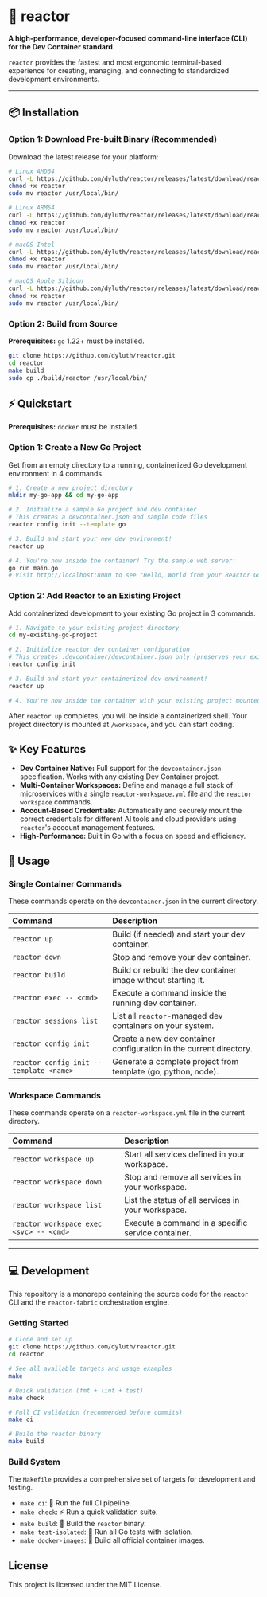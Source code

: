 # 🚀 reactor

**A high-performance, developer-focused command-line interface (CLI) for the Dev Container standard.**

`reactor` provides the fastest and most ergonomic terminal-based experience for creating, managing, and connecting to standardized development environments.

---

## 📦 Installation

### Option 1: Download Pre-built Binary (Recommended)

Download the latest release for your platform:

```bash
# Linux AMD64
curl -L https://github.com/dyluth/reactor/releases/latest/download/reactor-linux-amd64 -o reactor
chmod +x reactor
sudo mv reactor /usr/local/bin/

# Linux ARM64
curl -L https://github.com/dyluth/reactor/releases/latest/download/reactor-linux-arm64 -o reactor
chmod +x reactor
sudo mv reactor /usr/local/bin/

# macOS Intel
curl -L https://github.com/dyluth/reactor/releases/latest/download/reactor-darwin-amd64 -o reactor
chmod +x reactor
sudo mv reactor /usr/local/bin/

# macOS Apple Silicon
curl -L https://github.com/dyluth/reactor/releases/latest/download/reactor-darwin-arm64 -o reactor
chmod +x reactor
sudo mv reactor /usr/local/bin/
```

### Option 2: Build from Source

**Prerequisites:** `go` 1.22+ must be installed.

```bash
git clone https://github.com/dyluth/reactor.git
cd reactor
make build
sudo cp ./build/reactor /usr/local/bin/
```

## ⚡ Quickstart

**Prerequisites:** `docker` must be installed.

### Option 1: Create a New Go Project

Get from an empty directory to a running, containerized Go development environment in 4 commands.

```bash
# 1. Create a new project directory
mkdir my-go-app && cd my-go-app

# 2. Initialize a sample Go project and dev container
# This creates a devcontainer.json and sample code files
reactor config init --template go

# 3. Build and start your new dev environment!
reactor up

# 4. You're now inside the container! Try the sample web server:
go run main.go
# Visit http://localhost:8080 to see "Hello, World from your Reactor Go environment!"
```

### Option 2: Add Reactor to an Existing Project

Add containerized development to your existing Go project in 3 commands.

```bash
# 1. Navigate to your existing project directory
cd my-existing-go-project

# 2. Initialize reactor dev container configuration
# This creates .devcontainer/devcontainer.json only (preserves your existing code)
reactor config init

# 3. Build and start your containerized dev environment!
reactor up

# 4. You're now inside the container with your existing project mounted at /workspace
```

After `reactor up` completes, you will be inside a containerized shell. Your project directory is mounted at `/workspace`, and you can start coding.

## ✨ Key Features

*   **Dev Container Native:** Full support for the `devcontainer.json` specification. Works with any existing Dev Container project.
*   **Multi-Container Workspaces:** Define and manage a full stack of microservices with a single `reactor-workspace.yml` file and the `reactor workspace` commands.
*   **Account-Based Credentials:** Automatically and securely mount the correct credentials for different AI tools and cloud providers using `reactor`'s account management features.
*   **High-Performance:** Built in Go with a focus on speed and efficiency.

## 📖 Usage

### Single Container Commands

These commands operate on the `devcontainer.json` in the current directory.

| Command | Description |
| :--- | :--- |
| `reactor up` | Build (if needed) and start your dev container. |
| `reactor down` | Stop and remove your dev container. |
| `reactor build` | Build or rebuild the dev container image without starting it. |
| `reactor exec -- <cmd>` | Execute a command inside the running dev container. |
| `reactor sessions list` | List all `reactor`-managed dev containers on your system. |
| `reactor config init` | Create a new dev container configuration in the current directory. |
| `reactor config init --template <name>` | Generate a complete project from template (go, python, node). |

### Workspace Commands

These commands operate on a `reactor-workspace.yml` file in the current directory.

| Command | Description |
| :--- | :--- |
| `reactor workspace up` | Start all services defined in your workspace. |
| `reactor workspace down` | Stop and remove all services in your workspace. |
| `reactor workspace list` | List the status of all services in your workspace. |
| `reactor workspace exec <svc> -- <cmd>` | Execute a command in a specific service container. |

---

## 💻 Development

This repository is a monorepo containing the source code for the `reactor` CLI and the `reactor-fabric` orchestration engine.

### Getting Started

```bash
# Clone and set up
git clone https://github.com/dyluth/reactor.git
cd reactor

# See all available targets and usage examples
make

# Quick validation (fmt + lint + test)
make check

# Full CI validation (recommended before commits)
make ci

# Build the reactor binary
make build
```

### Build System

The `Makefile` provides a comprehensive set of targets for development and testing.

*   `make ci`: 🎯 Run the full CI pipeline.
*   `make check`: ⚡ Run a quick validation suite.
*   `make build`: 🔨 Build the `reactor` binary.
*   `make test-isolated`: 🧪 Run all Go tests with isolation.
*   `make docker-images`: 🐳 Build all official container images.

## License

This project is licensed under the MIT License.